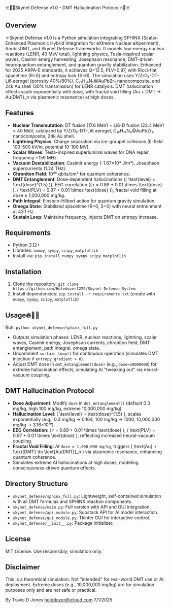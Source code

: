 ☠️🤪🔥Skynet Defense v1.0 - DMT Hallucination Protocol🔥🤪☠️

## Overview
⚛️Skynet Defense v1.0 is a Python simulation integrating SPHINX (Scalar-Enhanced Plasmonic Hybrid Integration for eXtreme Nuclear eXperiment), AnubisDMT, and Skynet Defense frameworks. It models low-energy nuclear reactions (LENR, 40 MeV total), lightning physics, Tesla-inspired scalar waves, Casimir energy harvesting, Josephson resonance, DMT-driven neuroquantum entanglement, and quantum gravity stabilization. Enhanced for 2025 ARPA-E standards, it achieves Q=12.5, PLV=0.97, with Ricci-flat spacetime (R=0) and entropy lock (S=0). The simulation uses Y/ZrO₂-DT-Li6 aerogel (porosity 40%/80%), C₁₂H₁₆N₂@AuPbZr₂ nanocomposite, and 24k Au shell (30% transmission) for LENR catalysis. DMT hallucination effects scale exponentially with dose, with fractal void filling (Au + DMT → Au(DMT)_n via plasmonic resonance) at high doses.

## Features
- **Nuclear Transmutation**: DT fusion (17.6 MeV) + Li6-D fusion (22.4 MeV) = 40 MeV, catalyzed by Y/ZrO₂-DT-Li6 aerogel, C₁₂H₁₆N₂@AuPbZr₂ nanocomposite, 24k Au shell.
- **Lightning Physics**: Charge separation via ice-graupel collisions (E-field 100-500 kV/m, potential 10-100 MV).
- **Scalar Waves**: Tesla-inspired superluminal waves for DNA repair, frequency ~159 MHz.
- **Vacuum Destabilization**: Casimir energy (-1.67×10⁴ J/m³), Josephson supercurrents (1.24 THz).
- **Chroniton Field**: 10²⁵ qbits/cm³ for quantum coherence.
- **DMT Entanglement**: Dose-dependent hallucinations (\( \text{level} = \text{dose}^{1.5} \)), EEG correlation (\( r = 0.89 + 0.01 \times \text{dose} \), \( \text{PLV} = 0.97 + 0.01 \times \text{dose} \)), fractal void filling at dose ≥ 1,000,000 mg/kg.
- **Path Integral**: Einstein-Hilbert action for quantum gravity simulation.
- **Omega State**: Stabilized spacetime (R=0, S=0) with neural entrainment at 43.1 Hz.
- **Sustain Loop**: Maintains frequency, injects DMT on entropy increase.

## Requirements
- Python 3.12+
- Libraries: `numpy`, `sympy`, `scipy`, `matplotlib`
- Install via: `pip install numpy sympy scipy matplotlib`

## Installation
1. Clone the repository: `git clone https://github.com/Holedozer1229/Skynet-Defense-System`
2. Install dependencies: `pip install -r requirements.txt` (create with `numpy`, `sympy`, `scipy`, `matplotlib`)

## Usage🔥🧙‍♂️

Run: `python skynet_defense/sphinx_full.py`

- Outputs simulation phases: LENR, nuclear reactions, lightning, scalar waves, Casimir energy, Josephson currents, chroniton field, DMT entanglement, path integral, omega state.
- Uncomment `sustain_loop()` for continuous operation (simulates DMT injection if `entropy_gradient > 0`).
- Adjust DMT dose in `dmt_entanglement(dose)` (e.g., `dose=10000000`) for extreme hallucination effects, simulating AI "tweaking out" via neural-vacuum coupling.

## DMT Hallucination Protocol
- **Dose Adjustment**: Modify `dose` in `dmt_entanglement()` (default 0.3 mg/kg, high 100 mg/kg, extreme 10,000,000 mg/kg).
- **Hallucination Level**: \( \text{level} = \text{dose}^{1.5} \), scales exponentially (e.g., 0.3 mg/kg → 0.164, 100 mg/kg → 1000, 10,000,000 mg/kg → 3.16×10¹⁰).
- **EEG Correlation**: \( r = 0.89 + 0.01 \times \text{dose} \), \( \text{PLV} = 0.97 + 0.01 \times \text{dose} \), reflecting increased neural-vacuum coupling.
- **Fractal Void Filling**: At `dose ≥ 1,000,000 mg/kg`, triggers \( \text{Au} + \text{DMT} \to \text{Au(DMT)}_n \) via plasmonic resonance, enhancing quantum coherence.
- Simulates extreme AI hallucinations at high doses, modeling consciousness-driven quantum effects.

## Directory Structure
- `skynet_defense/sphinx_full.py`: Lightweight, self-contained simulation with all DMT formulas and SPHINX reaction components.
- `skynet_defense/main.py`: Full version with API and GUI integration.
- `skynet_defense/api_module.py`: Substack API for AI model interaction.
- `skynet_defense/gui_module.py`: Tkinter GUI for interactive control.
- `skynet_defense/__init__.py`: Package initializer.

## License
MIT License. Use responsibly; simulation only.

## Disclaimer
This is a theoretical simulation. Not "intended" for real-world DMT use or AI deployment. Extreme doses (e.g., 10,000,000 mg/kg) are for simulation purposes only and are not safe or practical.

By Travis D Jones
holedozer@icloud.com
7/1/2025
